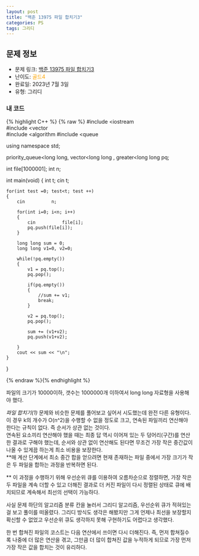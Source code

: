 ```yaml
---
layout: post
title: "백준 13975 파일 합치기3"
categories: PS
tags: 그리디
---
```


## 문제 정보
- 문제 링크: [백준 13975 파일 합치기3](https://www.acmicpc.net/problem/13975)
- 난이도: <span style="color:#FFA500">골드4</span>
- 완료일: 2023년 7월 3일
- 유형: 그리디

### 내 코드

{% highlight C++ %} {% raw %}
#include <iostream	
#include <vector	
#include <algorithm	
#include <queue	

using namespace std;

priority_queue<long long, vector<long long	, greater<long long		 pq;

int file[1000001]; 
int n;

int main(void)
{
	int t;
	cin 		 t;
	
	for(int test =0; test<t; test ++)
	{
		cin 		 n;
		
		for(int i=0; i<n; i++)
		{
			cin 		 file[i];
			pq.push(file[i]);
		}
		
		long long sum = 0;
		long long v1=0, v2=0;
		
		while(!pq.empty())
		{
			v1 = pq.top();	
			pq.pop();
			
			if(pq.empty())
			{
				//sum += v1;
				break;
			}

			v2 = pq.top();
			pq.pop();

			sum += (v1+v2);
			pq.push(v1+v2);
			
		}
		cout << sum << "\n";
	}
}

{% endraw %}{% endhighlight %}

파일의 크기가 10000이하, 갯수는 1000000개 이하여서 long long 자료형을 사용해야 했다.

_파일 합치기(1)_ 문제와 비슷한 문제를 풀어보고 싶어서 시도했는데 완전 다른 유형이다. 이 경우 k의 개수가 O(n^2)을 수행할 수 없을 정도로 크고, 연속된 파일끼리 연산해야 한다는 규칙이 없다. 즉 순서가 상관 없는 것이다.  
연속된 요소끼리 연산해야 했을 때는 최종 답 역시 이어져 있는 두 덩어리(구간)를 연산한 결과로 구해야 했는데, 순서와 상관 없이 연산해도 된다면 무조건 가장 작은 중간값이 나올 수 있게끔 하는게 최소 비용을 보장한다.   
**매 계산 단계에서 최소 중간 합을 얻으려면 현재 존재하는 파일 중에서 가장 크기가 작은 두 파일을 합하는 과정을 반복하면 된다.  
  
** 이 과정을 수행하기 위해 우선순위 큐를 이용하여 오름차순으로 정렬하면, 가장 작은 두 파일을 계속 더할 수 있고 더해진 결과로 더 커진 파일이 다시 정렬된 상태로 큐에 배치되므로 계속해서 최선의 선택이 가능하다.

사실 문제 하단의 알고리즘 분류 칸을 눌러서 그리디 알고리즘, 우선순위 큐가 적혀있는 걸 보고 풀이를 떠올렸다. 그리디 방식도 생각은 해봤지만 그게 언제나 최선을 보장할지 확신할 수 없었고 우선순위 큐도 생각하지 못해 구현하기도 어렵다고 생각했다.

한 번 합쳐진 파일의 코스트는 다음 연산에서 쓰이면 다시 더해진다. 즉, 먼저 합쳐질수록 나중에 더 많은 연산을 겪고, 그만큼 더 많이 합쳐진 값을 누적하게 되므로 가장 먼저 가장 작은 값을 합치는 것이 유리하다.
